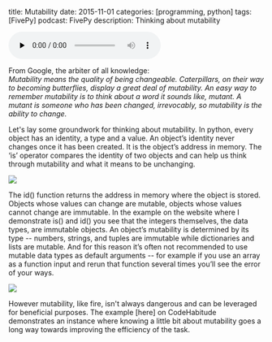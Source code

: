 title: Mutability
date: 2015-11-01
categories: [programming, python]
tags: [FivePy]
podcast: FivePy
description: Thinking about mutability

<object type="application/x-shockwave-flash" data="https://huffduffer.com/flash/player.swf?soundFile=http://traffic.libsyn.com/fivepy/FivePy_-_Mutability_3.mp3" width="290" height="24"><param name="movie" value="https://huffduffer.com/flash/player.swf?soundFile=http://traffic.libsyn.com/fivepy/FivePy_-_Mutability_3.mp3" /><param name="wmode" value="transparent" /><audio src="http://traffic.libsyn.com/fivepy/FivePy_-_Mutability_3.mp3" controls preload="none"><a href="https://huffduffer.com/wsankey/275744">Mutability on Huffduffer</a></audio></object>


From Google, the arbiter of all knowledge:<br>
<em>Mutability means the quality of being changeable. Caterpillars, on their way to becoming butterflies, display a great deal of mutability. An easy way to remember mutability is to think about a word it sounds like, mutant. A mutant is someone who has been changed, irrevocably, so mutability is the ability to change.</em>

Let's lay some groundwork for thinking about mutability. In python, every object has an identity, a type and a value. An object’s identity never changes once it has been created. It is the object’s address in memory. The ‘is’ operator compares the identity of two objects and can help us think through mutability and what it means to be unchanging.

<img class="parent" src="{{ url_for('static', filename='media/mutability1.png') }}">

The id() function returns the address in memory where the object is stored. Objects whose values can change are mutable, objects whose values cannot change are immutable. In the example on the website where I demonstrate is() and id() you see that the integers themselves, the data types, are immutable objects. An object’s mutability is determined by its type -- numbers, strings, and tuples are immutable while dictionaries and lists are mutable. And for this reason it’s often not recommended to use mutable data types as default arguments -- for example if you use an array as a function input and rerun that function several times you’ll see the error of your ways. 

<img class="parent" src="{{ url_for('static', filename='media/mutability2.png') }}">

However mutability, like fire, isn't always dangerous and can be leveraged for beneficial purposes. The example [here] on CodeHabitude demonstrates an instance where knowing a little bit about mutability goes a long way towards improving the efficiency of the task. 

